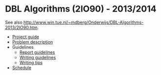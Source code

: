 # DBL Algorithms (2IO90) - 2013/2014

See also http://www.win.tue.nl/~mdberg/Onderwijs/DBL-Algorithms-2013/2IO90.htm.

- [Project guide](http://www.win.tue.nl/~mdberg/Onderwijs/DBL-Algorithms-2013/Documentation/project-guide-main.pdf)
- [Problem description](http://www.win.tue.nl/~mdberg/Onderwijs/DBL-Algorithms-2013/Documentation/problem-description-main.pdf)
- Guidelines
   * [Report guidelines](http://www.win.tue.nl/~mdberg/Onderwijs/DBL-Algorithms-2013/Documentation/report-guidelines.pdf)
   * [Writing guidelines](http://www.win.tue.nl/~mdberg/Onderwijs/DBL-Algorithms-2013/Documentation/writing-guidelines.pdf)
   * [Writing tips](http://www.win.tue.nl/~mdberg/Onderwijs/DBL-Algorithms-2013/Documentation/report-instructions-hh.pdf)
- [Schedule](http://www.win.tue.nl/~mdberg/Onderwijs/DBL-Algorithms-2013/2IO90.htm#Schedule)
